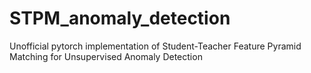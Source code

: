 # STPM_anomaly_detection
Unofficial pytorch implementation of Student-Teacher Feature Pyramid Matching for Unsupervised Anomaly Detection
